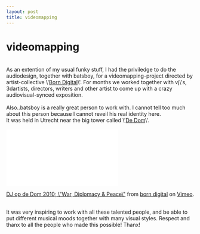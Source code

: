 ```yaml
---
layout: post
title: videomapping
---
```

<h1>videomapping</h1><br>As an extention of my usual funky stuff, I had the priviledge to do the audiodesign, together with batsboy, for a videomapping-project directed by artist-collective \'<a target=\"_blank\" title=\"\" href=\"http://www.borndigital.nu\">Born Digital</a>\'. For months we worked together with vj\'s, 3dartists, directors, writers and other artist to come up with a crazy audiovisual-synced exposition.<br><br>Also..batsboy is a really great person to work with. I cannot tell too much about this person because I cannot reveil his real identity here.<br>It was held in Utrecht near the big tower called \'<a target=\"_blank\" title=\"\" href=\"http://www.domtoren.nl\">De Dom</a>\'.<br><br><iframe src=\"http://player.vimeo.com/video/18784071\" width=\"255\" frameborder=\"0\" height=\"155\"></iframe><p><a href=\"http://vimeo.com/18784071\">DJ op de Dom 2010; \"War, Diplomacy &amp; Peace\"</a> from <a href=\"http://vimeo.com/user1815350\">born digital</a> on <a href=\"http://vimeo.com\">Vimeo</a>.</p><br>It was very inspiring to work with all these talented people, and be able to put different musical moods together with many visual styles.
Respect and thanx to all the people who made this possible! Thanx!

